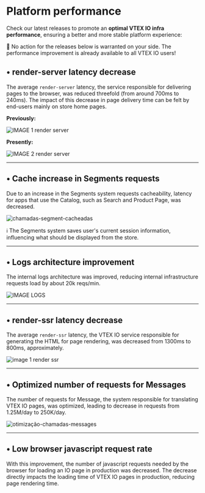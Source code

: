 # Platform performance

Check our latest releases to promote an **optimal VTEX IO infra performance**, ensuring a better and more stable platform experience:

:eyes: No action for the releases below is warranted on your side. The performance improvement is already available to all VTEX IO users!

## • render-server latency decrease

The average `render-server` latency, the service responsible for delivering pages to the browser, was reduced threefold (from around 700ms to 240ms). The impact of this decrease in page delivery time can be felt by end-users mainly on store home pages.

**Previously:**

![IMAGE 1 render server](https://user-images.githubusercontent.com/52087100/63539684-07e32580-c4f1-11e9-8ccf-359c9460e345.png)

**Presently:**

![IMAGE 2 render server](https://user-images.githubusercontent.com/52087100/63539688-09ace900-c4f1-11e9-8537-3696e07c8a6b.png)

--- 

## • Cache increase in Segments requests

Due to an increase in the Segments system requests cacheability, latency for apps that use the Catalog, such as Search and Product Page, was decreased.


![chamadas-segment-cacheadas](https://user-images.githubusercontent.com/52087100/63539856-66100880-c4f1-11e9-9420-dd925ca249d4.png)

:information_source: The Segments system saves user's current session information, influencing what should be displayed from the store.

---

## • Logs architecture improvement

The internal logs architecture was improved, reducing internal infrastructure requests load by about 20k reqs/min.


![IMAGE LOGS](https://user-images.githubusercontent.com/52087100/63539727-1df0e600-c4f1-11e9-8275-717ab49786c2.png)

---


## • render-ssr latency decrease

The average `render-ssr` latency, the VTEX IO service responsible for generating the HTML for page rendering, was decreased from 1300ms to 800ms, approximately.


![image 1 render ssr](https://user-images.githubusercontent.com/52087100/63539746-26492100-c4f1-11e9-9362-19ba571c6aa2.png)


---

## • Optimized number of requests for Messages

The number of requests for Message, the system responsible for translating VTEX IO pages, was optimized, leading to decrease in requests from 1.25M/day to 250K/day.


![otimização-chamadas-messages](https://user-images.githubusercontent.com/52087100/63539876-6dcfad00-c4f1-11e9-8b22-232f8ac3d9d0.png)

---

## • Low browser javascript request rate

With this improvement, the number of javascript requests needed by the browser for loading an IO page in production was decreased. The decrease directly impacts the loading time of VTEX IO pages in production, reducing page rendering time.
